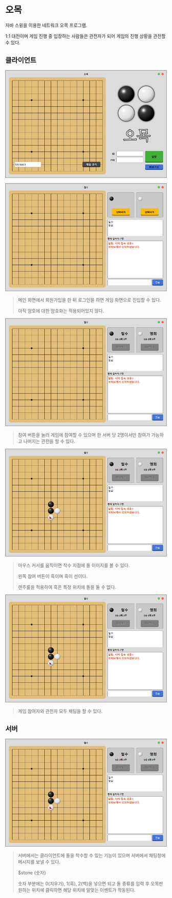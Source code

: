 # 오목

자바 스윙을 이용한 네트워크 오목 프로그램.

1:1 대전이며 게임 진행 중 입장하는 사람들은 관전자가 되어 게임의 진행 상황을 관전할 수 있다.



## 클라이언트

![메인 화면](https://github.com/CPstudy/JavaOmok/blob/master/screenshot/%EB%A9%94%EC%9D%B8%ED%99%94%EB%A9%B4.png)

![게임 화면](https://github.com/CPstudy/JavaOmok/blob/master/screenshot/%EA%B2%8C%EC%9E%84%ED%99%94%EB%A9%B4.png)

> 메인 화면에서 회원가입을 한 뒤 로그인을 하면 게임 화면으로 진입할 수 있다.
>
> 아직 암호에 대한 암호화는 적용되어있지 않다.



![게임 참여](https://github.com/CPstudy/JavaOmok/blob/master/screenshot/%EA%B2%8C%EC%9E%84%EC%B0%B8%EC%97%AC.png)

> 참여 버튼을 눌러 게임에 참여할 수 있으며 한 서버 당 2명이서만 참여가 가능하고 나머지는 관전을 할 수 있다.



![게임 시작](https://github.com/CPstudy/JavaOmok/blob/master/screenshot/%EA%B2%8C%EC%9E%84%EC%8B%9C%EC%9E%91.png)

> 마우스 커서를 움직이면 착수 지점에 돌 이미지를 볼 수 있다.
>
> 왼쪽 참여 버튼이 흑이며 흑이 선이다.
>
> 렌주룰을 적용하여 흑은 특정 위치에 돌을 둘 수 없다.




![게임 시작](https://github.com/CPstudy/JavaOmok/blob/master/screenshot/%EA%B2%8C%EC%9E%84%EC%8B%9C%EC%9E%91.png)

> 게임 참여자와 관전자 모두 채팅을 할 수 있다.



## 서버

![게임 시작](https://github.com/CPstudy/JavaOmok/blob/master/screenshot/%EA%B2%8C%EC%9E%84%EC%8B%9C%EC%9E%91.png)

> 서버에서는 클라이언트에 돌을 착수할 수 있는 기능이 있으며 서버에서 채팅창에 메시지를 보낼 수 있다.
>
> $stone {숫자}
>
> 숫자 부분에는 0(지우기), 1(흑), 2(백)을 넣으면 되고 돌 종류를 입력 후 오목판 원하는 위치에 클릭하면 해당 위치에 알맞는 이벤트가 작동된다.